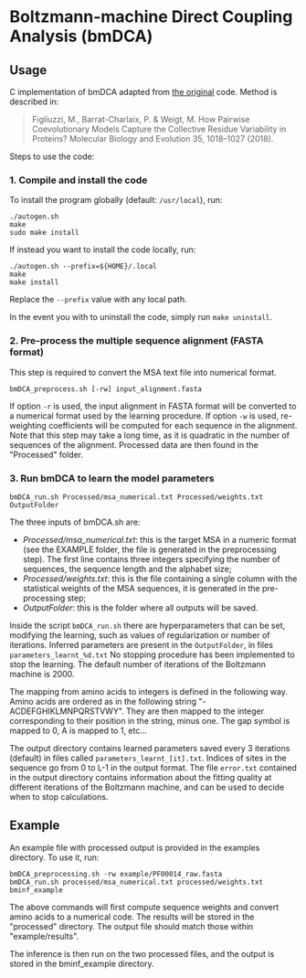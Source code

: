 # Boltzmann-machine Direct Coupling Analysis (bmDCA)

## Usage

C implementation of bmDCA adapted from [the original](https://github.com/matteofigliuzzi/bmDCA)
code. Method is described in:

>  Figliuzzi, M., Barrat-Charlaix, P. & Weigt, M. How Pairwise Coevolutionary
>  Models Capture the Collective Residue Variability in Proteins? Molecular
>  Biology and Evolution 35, 1018–1027 (2018).


Steps to use the code:

### 1. Compile and install the code

To install the program globally (default: `/usr/local`), run:

```
./autogen.sh
make
sudo make install
```

If instead you want to install the code locally, run:
```
./autogen.sh --prefix=${HOME}/.local
make
make install
```

Replace the `--prefix` value with any local path.

In the event you with to uninstall the code, simply run `make uninstall`.

### 2. Pre-process the multiple sequence alignment (FASTA format)

This step is required to convert the MSA text file into numerical format.
```
bmDCA_preprocess.sh [-rw] input_alignment.fasta
```

If option `-r` is used, the input alignment in FASTA format will be converted
to a numerical format used by the learning procedure. If option `-w` is used,
re-weighting coefficients will be computed for each sequence in the alignment.
Note that this step may take a long time, as it is quadratic in the number of
sequences of the alignment. Processed data are then found in the "Processed"
folder.

### 3. Run bmDCA to learn the model parameters

```
bmDCA_run.sh Processed/msa_numerical.txt Processed/weights.txt OutputFolder
```

The three inputs of bmDCA.sh are:

- *Processed/msa_numerical.txt*: this is the target MSA in a numeric format (see
  the EXAMPLE folder, the file is generated in the preprocessing step). The
  first line contains three integers specifying the number of sequences, the
  sequence length and the alphabet size;
- *Processed/weights.txt*: this is the file containing a single column with the
  statistical weights of the MSA sequences, it is generated in the
  pre-processing step;
- *OutputFolder*: this is the folder where all outputs will be saved.

Inside the script `bmDCA_run.sh` there are hyperparameters that can be set,
modifying the learning, such as values of regularization or number of
iterations. Inferred parameters are present in the `OutputFolder`, in files
`parameters_learnt_%d.txt` No stopping procedure has been implemented to stop
the learning. The default number of iterations of the Boltzmann machine is
2000.

The mapping from amino acids to integers is defined in the following way. Amino
acids are ordered as in the following string "-ACDEFGHIKLMNPQRSTVWY". They are
then mapped to the integer corresponding to their position in the string, minus
one. The gap symbol is mapped to 0, A is mapped to 1, etc...

The output directory contains learned parameters saved every 3 iterations
(default) in files called `parameters_learnt_[it].txt`. Indices of sites in the
sequence go from 0 to L-1 in the output format. The file `error.txt` contained
in the output directory contains information about the fitting quality at
different iterations of the Boltzmann machine, and can be used to decide when
to stop calculations. 

## Example

An example file with processed output is provided in the examples directory. To
use it, run:

```
bmDCA_preprocessing.sh -rw example/PF00014_raw.fasta
bmDCA_run.sh processed/msa_numerical.txt processed/weights.txt bminf_example
```

The above commands will first compute sequence weights and convert amino acids
to a numerical code. The results will be stored in the "processed" directory.
The output file should match those within "example/results".

The inference is then run on the two processed files, and the output is stored
in the bminf_example directory.
